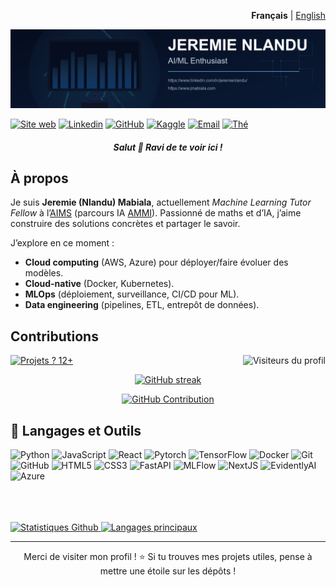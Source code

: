 <!-- Top of README.fr.md -->
<p align="right">
  <strong>Français</strong> | <a href="README.md">English</a>
</p>

![bannière](https://github.com/jnlandu/jnlandu/blob/main/img/jbanner.png)

<p align="center">

[![Site web](https://img.shields.io/badge/-Site%20web-4B9AE5?style=flat&logo=Website&logoColor=white)](https://jmabiala.com/)
[![Linkedin](https://img.shields.io/badge/-LinkedIn-306EA8?style=flat&logo=Linkedin&logoColor=white)](https://www.linkedin.com/in/jeremie-nlandu/) 
[![GitHub](https://img.shields.io/badge/-GitHub-2F2F2F?style=flat&logo=github&logoColor=white)](https://github.com/jnlandu/)
[![Kaggle](https://img.shields.io/badge/-Kaggle-5DB0DB?style=flat&logo=Kaggle&logoColor=white)](https://www.kaggle.com/jnlandu)
[![Email](https://img.shields.io/badge/-Email-676767?style=flat&logo=google-scholar&logoColor=white)](mailto:jeremy@aimsammi.org)
[![Thé](https://img.shields.io/badge/-Offrir%20un%20thé-yellow?style=flat&logo=buymeacoffee&logoColor=white)](https://www.buymeacoffee.com/jnlandu)
</p>

<h5 align="center">Salut 👋 Ravi de te voir ici !</h5>

## À propos
Je suis **Jeremie (Nlandu) Mabiala**, actuellement *Machine Learning Tutor Fellow* à l’[AIMS](https://www.aims-senegal.org/) (parcours IA [AMMI](https://aims-senegal.org/african-masters-in-machine-learning/)). Passionné de maths et d’IA, j’aime construire des solutions concrètes et partager le savoir.

J’explore en ce moment :
- **Cloud computing** (AWS, Azure) pour déployer/faire évoluer des modèles.
- **Cloud-native** (Docker, Kubernetes).
- **MLOps** (déploiement, surveillance, CI/CD pour ML).
- **Data engineering** (pipelines, ETL, entrepôt de données).


</div>

## Contributions
<a href="https://github.com/jnlandu">
  <img align="right" src="https://komarev.com/ghpvc/?username=jnlandu&label=Visiteurs&color=4B88F6&style=flat" alt="Visiteurs du profil" />
</a>

[![Projets ? 12+](https://img.shields.io/badge/Projets-12%2B-4B88F6?style=flat)](https://github.com/jnlandu)

<p align="center">
  <a href="https://github.com/jnlandu">
    <img src="https://github-readme-streak-stats.herokuapp.com/?user=jnlandu&theme=react&border=4B88F6&background=0D1117" alt="GitHub streak"/>
  </a>
</p>

<p align="center">
  <a href="https://github.com/jnlandu">
    <img src="https://github-profile-summary-cards.vercel.app/api/cards/profile-details?username=jnlandu&theme=github_dark&border=4B88F6" alt="GitHub Contribution"/>
  </a>
</p>


## 🧰 Langages et Outils

![Python](https://img.shields.io/badge/Python-F0DB4F?style=for-the-badge&labelColor=black&logo=python&logoColor=F0DB4F)
![JavaScript](https://img.shields.io/badge/JavaScript-F7DF1E?style=for-the-badge&labelColor=black&logo=javascript&logoColor=F7DF1E)
![React](https://img.shields.io/badge/React-61DAFB?style=for-the-badge&labelColor=black&logo=react&logoColor=61DAFB)
![Pytorch](https://img.shields.io/badge/PyTorch-EE4C2C?style=for-the-badge&labelColor=black&logo=pytorch&logoColor=EE4C2C)
![TensorFlow](https://img.shields.io/badge/TensorFlow-FF6F20?style=for-the-badge&labelColor=black&logo=tensorflow&logoColor=FF6F20)
![Docker](https://img.shields.io/badge/Docker-4B88F6?style=for-the-badge&logo=docker&logoColor=4B88F6)
![Git](https://img.shields.io/badge/Git-F05032?style=for-the-badge&logo=git&logoColor=white)
![GitHub](https://img.shields.io/badge/GitHub-181717?style=for-the-badge&logo=github&logoColor=white)
![HTML5](https://img.shields.io/badge/HTML5-E34F26?style=for-the-badge&labelColor=black&logo=html5&logoColor=E34F26)
![CSS3](https://img.shields.io/badge/CSS3-1572B6?style=for-the-badge&labelColor=black&logo=css3&logoColor=1572B6)
![FastAPI](https://img.shields.io/badge/FastAPI-005571?style=for-the-badge&labelColor=black&logo=fastapi&logoColor=005571)
![MLFlow](https://img.shields.io/badge/MLFlow-FF3D00?style=for-the-badge&labelColor=black&logo=mlflow&logoColor=FF3D00)
![NextJS](https://img.shields.io/badge/Next.js-000000?style=for-the-badge&labelColor=black&logo=nextdotjs&logoColor=000000)
![EvidentlyAI](https://img.shields.io/badge/EvidentlyAI-4B88F6?style=for-the-badge&labelColor=black&logo=evidentlyai&logoColor=4B88F6)
![Azure](https://img.shields.io/badge/Azure-0089D6?style=for-the-badge&labelColor=black&logo=microsoftazure&logoColor=0089D6)


<br />
<br />
<br />

<a> 
  <a href="https://github.com/jnlandu">
    <img alt="Statistiques Github" src="https://denvercoder1-github-readme-stats.vercel.app/api?username=jnlandu&show_icons=true&count_private=true&theme=react&border_color=4B88F6&bg_color=0D1117&title_color=4B88F6&icon_color=4B88F6" height="192px" width="49.5%"/>
  </a>
  <a href="https://github.com/jnlandu">
    <img alt="Langages principaux" src="https://denvercoder1-github-readme-stats.vercel.app/api/top-langs/?username=jnlandu&langs_count=8&layout=compact&theme=react&border_color=4B88F6&bg_color=0D1117&title_color=4B88F6&icon_color=4B88F6" height="192px" width="49.5%"/>
  </a>
  <br/>
</a>

---

<div align="center">
  <p>Merci de visiter mon profil ! ⭐️ Si tu trouves mes projets utiles, pense à mettre une étoile sur les dépôts !</p>
</div>
